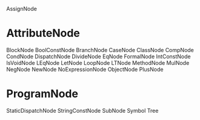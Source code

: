 AssignNode
# AttributeNode
BlockNode
BoolConstNode
BranchNode
CaseNode
ClassNode
CompNode
CondNode
DispatchNode
DivideNode
EqNode
FormalNode
IntConstNode
IsVoidNode
LEqNode
LetNode
LoopNode
LTNode
MethodNode
MulNode
NegNode
NewNode
NoExpressionNode
ObjectNode
PlusNode
# ProgramNode
StaticDispatchNode
StringConstNode
SubNode
Symbol
Tree
